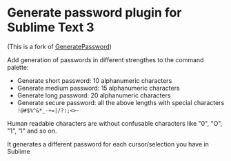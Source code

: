 # Generate password plugin for Sublime Text 3

(This is a fork of [GeneratePassword](https://github.com/iambibhas/GeneratePassword))

Add generation of passwords in different strengthes to the command palette:

* Generate short password: 10 alphanumeric characters
* Generate medium password: 15 alphanumeric characters
* Generate long password: 20 alphanumeric characters
* Generate secure password: all the above lengths with special characters `!@#$%^&*_-+=|/?:;<>~`

Human readable characters are without confusable characters like "0", "O", "1", "l" and so on.

It generates a different password for each cursor/selection you have in Sublime
